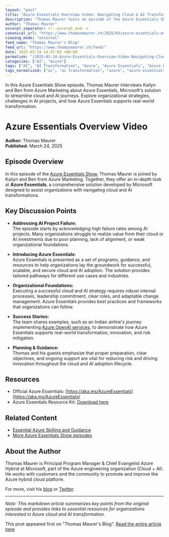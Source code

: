 ```yaml
---
layout: "post"
title: "Azure Essentials Overview Video: Navigating Cloud & AI Transformation"
description: "Thomas Maurer hosts an episode of the Azure Essentials Show featuring Kailyn and Ben from Azure Marketing. They discuss the Azure Essentials solution—a Microsoft program helping organizations succeed in their cloud and AI adoption efforts—highlighting challenges, key planning principles, and real-world success stories."
author: "Thomas Maurer"
excerpt_separator: <!--excerpt_end-->
canonical_url: "https://www.thomasmaurer.ch/2025/03/azure-essentials-overview-video/"
viewing_mode: "external"
feed_name: "Thomas Maurer's Blog"
feed_url: "https://www.thomasmaurer.ch/feed/"
date: 2025-03-24 14:47:03 +00:00
permalink: "/2025-03-24-Azure-Essentials-Overview-Video-Navigating-Cloud-and-AI-Transformation.html"
categories: ["AI", "Azure"]
tags: ["AI", "AI Transformation", "Azure", "Azure Essentials", "Azure Essentials Show", "Azure Marketing", "Azure OpenAI", "Cloud", "Cloud Adoption", "Cloud Computing", "Cloud Migration", "Cloud Strategy", "Innovation", "IT Project Success", "Microsoft", "Microsoft Azure", "Organizational Change", "Posts", "Resource Kit", "Success Stories", "Video"]
tags_normalized: ["ai", "ai transformation", "azure", "azure essentials", "azure essentials show", "azure marketing", "azure openai", "cloud", "cloud adoption", "cloud computing", "cloud migration", "cloud strategy", "innovation", "it project success", "microsoft", "microsoft azure", "organizational change", "posts", "resource kit", "success stories", "video"]
---
```


In this Azure Essentials Show episode, Thomas Maurer interviews Kailyn and Ben from Azure Marketing about Azure Essentials, Microsoft's solution to streamline cloud and AI journeys. Explore organizational strategies, challenges in AI projects, and how Azure Essentials supports real-world transformation.<!--excerpt_end-->

# Azure Essentials Overview Video

**Author:** Thomas Maurer  
**Published:** March 24, 2025

## Episode Overview

In this episode of the [Azure Essentials Show](https://www.thomasmaurer.ch/tag/azure-essentials-show/), Thomas Maurer is joined by Kailyn and Ben from Azure Marketing. Together, they offer an in-depth look at **Azure Essentials**, a comprehensive solution developed by Microsoft designed to assist organizations with navigating cloud and AI transformations.

## Key Discussion Points

- **Addressing AI Project Failure:**  
  The episode starts by acknowledging high failure rates among AI projects. Many organizations struggle to realize value from their cloud or AI investments due to poor planning, lack of alignment, or weak organizational foundations.

- **Introducing Azure Essentials:**  
  Azure Essentials is presented as a set of programs, guidance, and resources to help organizations lay the groundwork for successful, scalable, and secure cloud and AI adoption. The solution provides tailored pathways for different use cases and industries.

- **Organizational Foundations:**  
  Executing a successful cloud and AI strategy requires robust internal processes, leadership commitment, clear roles, and adaptable change management. Azure Essentials provides best practices and frameworks that organizations can follow.

- **Success Stories:**  
  The team shares examples, such as an Indian airline's journey implementing [Azure OpenAI services](https://azure.microsoft.com/en-us/products/ai-services/openai-service/), to demonstrate how Azure Essentials supports real-world transformation, innovation, and risk mitigation.

- **Planning & Guidance:**  
  Thomas and his guests emphasize that proper preparation, clear objectives, and ongoing support are vital for reducing risk and driving innovation throughout the cloud and AI adoption lifecycle.

## Resources

- Official Azure Essentials: [https://aka.ms/AzureEssentials](https://aka.ms/AzureEssentials)
- Azure Essentials Resource Kit: [Download here](https://go.microsoft.com/fwlink/?linkid=2296912&clcid=0x409)

## Related Content

- [Essential Azure Skilling and Guidance](https://aka.ms/AzEssentials/191)
- [More Azure Essentials Show episodes](https://aka.ms/AzureEssentialsShow)

## About the Author

Thomas Maurer is Principal Program Manager & Chief Evangelist Azure Hybrid at Microsoft, part of the Azure engineering organization (Cloud + AI). He works with customers and the community to promote and improve the Azure hybrid cloud platform.

For more, visit his [blog](https://www.thomasmaurer.ch) or [Twitter](https://www.twitter.com/thomasmaurer).

---

*Note: This markdown article summarizes key points from the original episode and provides links to essential resources for organizations interested in Azure cloud and AI transformation.*

This post appeared first on "Thomas Maurer's Blog". [Read the entire article here](https://www.thomasmaurer.ch/2025/03/azure-essentials-overview-video/)

